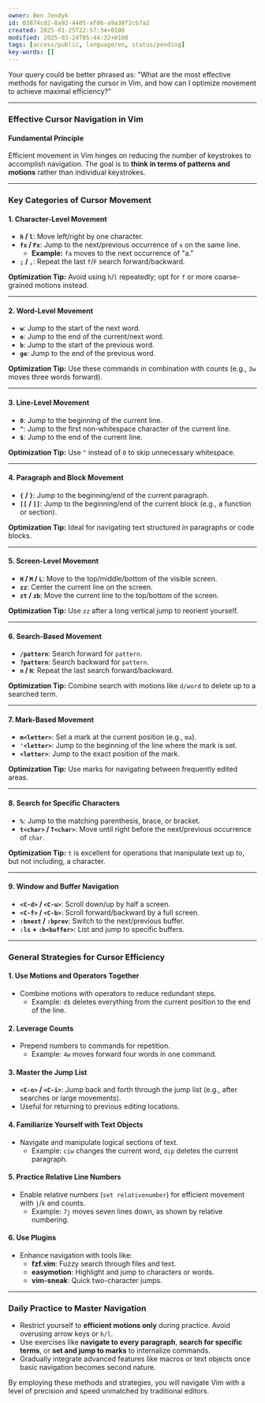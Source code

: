 ```yaml
---
owner: Ben Jendyk
id: 03874cd2-8a92-4405-af06-a9a38f2cb7a2
created: 2025-01-25T22:57:34+0100
modified: 2025-03-24T05:44:32+0100
tags: [access/public, language/en, status/pending]
key-words: []
---
```


Your query could be better phrased as: "What are the most effective methods for navigating the cursor in Vim, and how can I optimize movement to achieve maximal efficiency?"

---

### **Effective Cursor Navigation in Vim**

#### **Fundamental Principle**
Efficient movement in Vim hinges on reducing the number of keystrokes to accomplish navigation. The goal is to **think in terms of patterns and motions** rather than individual keystrokes.

---

### **Key Categories of Cursor Movement**

#### 1. **Character-Level Movement**
   - **`h` / `l`**: Move left/right by one character.
   - **`fx` / `Fx`**: Jump to the next/previous occurrence of `x` on the same line.
     - **Example:** `fa` moves to the next occurrence of "a."
   - **`;` / `,`**: Repeat the last `f`/`F` search forward/backward.

   **Optimization Tip:** Avoid using `h`/`l` repeatedly; opt for `f` or more coarse-grained motions instead.

---

#### 2. **Word-Level Movement**
   - **`w`**: Jump to the start of the next word.
   - **`e`**: Jump to the end of the current/next word.
   - **`b`**: Jump to the start of the previous word.
   - **`ge`**: Jump to the end of the previous word.

   **Optimization Tip:** Use these commands in combination with counts (e.g., `3w` moves three words forward).

---

#### 3. **Line-Level Movement**
   - **`0`**: Jump to the beginning of the current line.
   - **`^`**: Jump to the first non-whitespace character of the current line.
   - **`$`**: Jump to the end of the current line.

   **Optimization Tip:** Use `^` instead of `0` to skip unnecessary whitespace.

---

#### 4. **Paragraph and Block Movement**
   - **`{` / `}`**: Jump to the beginning/end of the current paragraph.
   - **`[[` / `]]`**: Jump to the beginning/end of the current block (e.g., a function or section).

   **Optimization Tip:** Ideal for navigating text structured in paragraphs or code blocks.

---

#### 5. **Screen-Level Movement**
   - **`H` / `M` / `L`**: Move to the top/middle/bottom of the visible screen.
   - **`zz`**: Center the current line on the screen.
   - **`zt` / `zb`**: Move the current line to the top/bottom of the screen.

   **Optimization Tip:** Use `zz` after a long vertical jump to reorient yourself.

---

#### 6. **Search-Based Movement**
   - **`/pattern`**: Search forward for `pattern`.
   - **`?pattern`**: Search backward for `pattern`.
   - **`n` / `N`**: Repeat the last search forward/backward.

   **Optimization Tip:** Combine search with motions like `d/word` to delete up to a searched term.

---

#### 7. **Mark-Based Movement**
   - **`m<letter>`**: Set a mark at the current position (e.g., `ma`).
   - **`'<letter>`**: Jump to the beginning of the line where the mark is set.
   - **``<letter>``**: Jump to the exact position of the mark.

   **Optimization Tip:** Use marks for navigating between frequently edited areas.

---

#### 8. **Search for Specific Characters**
   - **`%`**: Jump to the matching parenthesis, brace, or bracket.
   - **`t<char>` / `T<char>`**: Move until right before the next/previous occurrence of `char`.

   **Optimization Tip:** `t` is excellent for operations that manipulate text up to, but not including, a character.

---

#### 9. **Window and Buffer Navigation**
   - **`<C-d>` / `<C-u>`**: Scroll down/up by half a screen.
   - **`<C-f>` / `<C-b>`**: Scroll forward/backward by a full screen.
   - **`:bnext` / `:bprev`**: Switch to the next/previous buffer.
   - **`:ls` + `:b<buffer>`**: List and jump to specific buffers.

---

### **General Strategies for Cursor Efficiency**

#### **1. Use Motions and Operators Together**
   - Combine motions with operators to reduce redundant steps.
     - Example: `d$` deletes everything from the current position to the end of the line.

#### **2. Leverage Counts**
   - Prepend numbers to commands for repetition.
     - Example: `4w` moves forward four words in one command.

#### **3. Master the Jump List**
   - **`<C-o>` / `<C-i>`**: Jump back and forth through the jump list (e.g., after searches or large movements).
   - Useful for returning to previous editing locations.

#### **4. Familiarize Yourself with Text Objects**
   - Navigate and manipulate logical sections of text.
     - Example: `ciw` changes the current word, `dip` deletes the current paragraph.

#### **5. Practice Relative Line Numbers**
   - Enable relative numbers (`set relativenumber`) for efficient movement with `j`/`k` and counts.
     - Example: `7j` moves seven lines down, as shown by relative numbering.

#### **6. Use Plugins**
   - Enhance navigation with tools like:
     - **fzf.vim**: Fuzzy search through files and text.
     - **easymotion**: Highlight and jump to characters or words.
     - **vim-sneak**: Quick two-character jumps.

---

### **Daily Practice to Master Navigation**
- Restrict yourself to **efficient motions only** during practice. Avoid overusing arrow keys or `h/l`.
- Use exercises like **navigate to every paragraph**, **search for specific terms**, or **set and jump to marks** to internalize commands.
- Gradually integrate advanced features like macros or text objects once basic navigation becomes second nature.

By employing these methods and strategies, you will navigate Vim with a level of precision and speed unmatched by traditional editors.